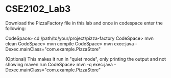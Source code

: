 # CSE2102_Lab3

Download the PizzaFactory file in this lab and once in codespace enter the following:

CodeSpace> cd /path/to/your/project/pizza-factory
CodeSpace> mvn clean
CodeSpace> mvn compile
CodeSpace> mvn exec:java -Dexec.mainClass="com.example.PizzaStore"

(Optional) This makes it run in "quiet mode", only printing the output and not showing maven run
CodeSpace> mvn -q exec:java -Dexec.mainClass="com.example.PizzaStore"

